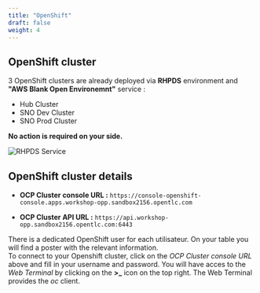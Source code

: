 ```yaml
---
title: "OpenShift"
draft: false
weight: 4
---
```


## OpenShift cluster

3 OpenShift clusters are already deployed via **RHPDS** environment and **"AWS Blank Open Environemnt"** service :

* Hub Cluster
* SNO Dev Cluster
* SNO Prod Cluster

**No action is required on your side.**

![RHPDS Service](/OPP-2023-lab-instruction.github.io/images/aws-blank-open.png)


## OpenShift cluster details

* **OCP Cluster console URL :** `https://console-openshift-console.apps.workshop-opp.sandbox2156.opentlc.com`

* **OCP Cluster API URL :** `https://api.workshop-opp.sandbox2156.opentlc.com:6443`

There is a dedicated OpenShift user for each utilisateur.
On your table you will find a poster with the relevant information.  
To connect to your Openshift cluster, click on the *OCP Cluster console URL* above and fill in your username and password. You will have acces to the *Web Terminal* by clicking on the **>_** icon on the top right. The Web Terminal provides the *oc* client.